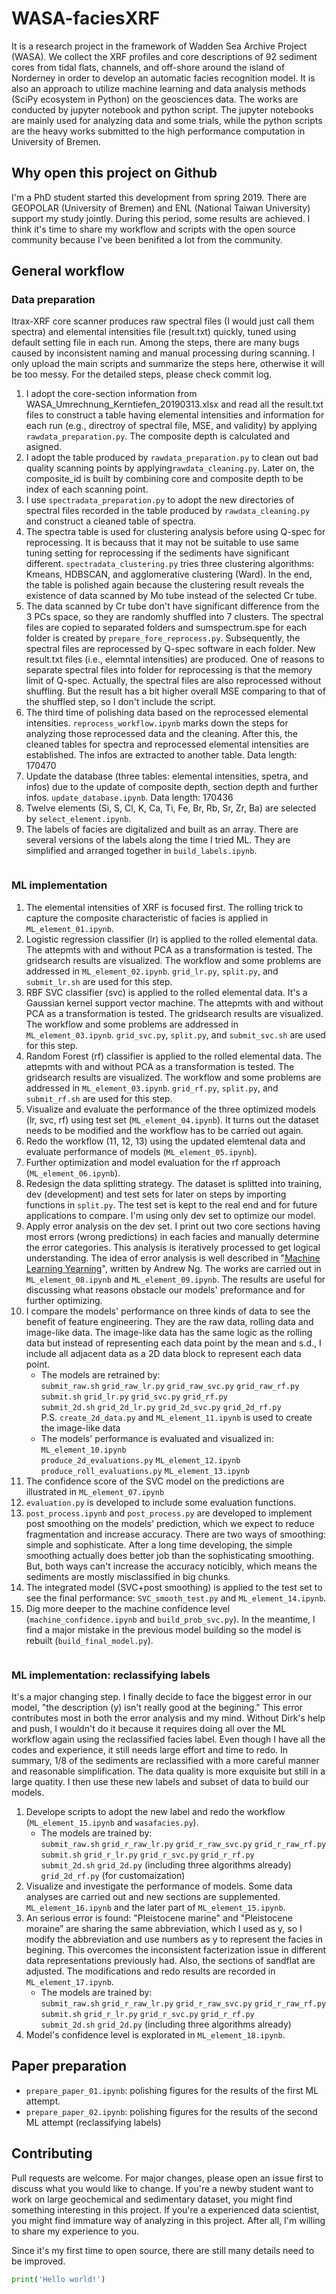 # WASA-faciesXRF
It is a research project in the framework of Wadden Sea Archive Project (WASA). We collect the XRF profiles and core descriptions of 92 sediment cores from tidal flats, channels, and off-shore around the island of Norderney in order to develop an automatic facies recognition model. It is also an approach to utilize machine learning and data analysis methods (SciPy ecosystem in Python) on the geosciences data. The works are conducted by jupyter notebook and python script. The jupyter notebooks are mainly used for analyzing data and some trials, while the python scripts are the heavy works submitted to the high performance computation in University of Bremen. 

## Why open this project on Github
I'm a PhD student started this development from spring 2019. There are GEOPOLAR (University of Bremen) and ENL (National Taiwan University) support my study jointly. During this period, some results are achieved. I think it's time to share my workflow and scripts with the open source community because I've been benifited a lot from the community. 

## General workflow
### Data preparation
Itrax-XRF core scanner produces raw spectral files (I would just call them spectra) and elemental intensities file (result.txt) quickly, tuned using default setting file in each run. Among the steps, there are many bugs caused by inconsistent naming and manual processing during scanning. I only upload the main scripts and summarize the steps here, otherwise it will be too messy. For the detailed steps, please check commit log.<br> 
1. I adopt the core-section information from WASA_Umrechnung_Kerntiefen_20190313.xlsx and read all the result.txt files to construct a table having elemental intensities and information for each run (e.g., directroy of spectral file, MSE, and validity) by applying `rawdata_preparation.py`. The composite depth is calculated and asigned.
2. I adopt the table produced by `rawdata_preparation.py` to clean out bad quality scanning points by applying`rawdata_cleaning.py`. Later on, the composite_id is built by combining core and composite depth to be index of each scanning point.
3. I use `spectradata_preparation.py` to adopt the new directories of spectral files recorded in the table produced by `rawdata_cleaning.py` and construct a cleaned table of spectra.
4. The spectra table is used for clustering analysis before using Q-spec for reprocessing. It is becauss that it may not be suitable to use same tuning setting for reprocessing if the sediments have significant different. `spectradata_clustering.py` tries three clustering algorithms: Kmeans, HDBSCAN, and agglomerative clustering (Ward). In the end, the table is polished again because the clustering result reveals the existence of data scanned by Mo tube instead of the selected Cr tube. 
5. The data scanned by Cr tube don't have significant difference from the 3 PCs space, so they are randomly shuffled into 7 clusters. The spectral files are copied to separated folders and sumspectrum.spe for each folder is created by `prepare_fore_reprocess.py`. Subsequently, the spectral files are reprocessed by Q-spec software in each folder. New result.txt files (i.e., elemntal intensities) are produced. One of reasons to separate spectral files into folder for reprocessing is that the memory limit of Q-spec. Actually, the spectral files are also reprocessed without shuffling. But the result has a bit higher overall MSE comparing to that of the shuffled step, so I don't include the script. 
6. The third time of polishing data based on the reprocessed elemental intensities. `reprocess_workflow.ipynb` marks down the steps for analyzing those reprocessed data and the cleaning. After this, the cleaned tables for spectra and reprocessed elemental intensities are established. The infos are extracted to another table. Data length: 170470
7. Update the database (three tables: elemental intensities, spetra, and infos) due to the update of composite depth, section depth and further infos. `update_database.ipynb`. Data length: 170436
8. Twelve elements (Si, S, Cl, K, Ca, Ti, Fe, Br, Rb, Sr, Zr, Ba) are selected by `select_element.ipynb`.
9. The labels of facies are digitalized and built as an array. There are several versions of the labels along the time I tried ML. They are simplified and arranged together in `build_labels.ipynb`.
```
```
### ML implementation
1. The elemental intensities of XRF is focused first. The rolling trick to capture the composite characteristic of facies is applied in `ML_element_01.ipynb`.
1. Logistic regression classifier (lr) is applied to the rolled elemental data. The attepmts with and without PCA as a transformation is tested. The gridsearch results are visualized. The workflow and some problems are addressed in `ML_element_02.ipynb`. `grid_lr.py`, `split.py`, and `submit_lr.sh` are used for this step.
1. RBF SVC classifier (svc) is applied to the rolled elemental data. It's a Gaussian kernel support vector machine. The attepmts with and without PCA as a transformation is tested. The gridsearch results are visualized. The workflow and some problems are addressed in `ML_element_03.ipynb`. `grid_svc.py`, `split.py`, and `submit_svc.sh` are used for this step.
1. Random Forest (rf) classifier is applied to the rolled elemental data. The attepmts with and without PCA as a transformation is tested. The gridsearch results are visualized. The workflow and some problems are addressed in `ML_element_03.ipynb`. `grid_rf.py`, `split.py`, and `submit_rf.sh` are used for this step.
1. Visualize and evaluate the performance of the three optimized models (lr, svc, rf) using test set (`ML_element_04.ipynb`). It turns out the dataset needs to be modified and the workflow has to be carried out again.
1. Redo the workflow (11, 12, 13) using the updated elemtenal data and evaluate performance of models (`ML_element_05.ipynb`).
1. Further optimization and model evaluation for the rf approach (`ML_element_06.ipynb`). 
1. Redesign the data splitting strategy. The dataset is splitted into training, dev (development) and test sets for later on steps by importing functions in `split.py`. The test set is kept to the real end and for future applications to compare. I'm using only dev set to optimize our model. 
1. Apply error analysis on the dev set. I print out two core sections having most errors (wrong predictions) in each facies and manually determine the error categories. This analysis is iteratively processed to get logical understanding. The idea of error analysis is well described in "[Machine Learning Yearning](https://github.com/ajaymache/machine-learning-yearning.git)", written by Andrew Ng. The works are carried out in `ML_element_08.ipynb` and `ML_element_09.ipynb`. The results are useful for discussing what reasons obstacle our models' preformance and for further optimizing.
1. I compare the models' performance on three kinds of data to see the benefit of feature engineering. They are the raw data, rolling data and image-like data. The image-like data has the same logic as the rolling data but instead of representing each data point by the mean and s.d., I include all adjacent data as a 2D data block to represent each data point. 
    - The models are retrained by:<br> 
    `submit_raw.sh` `grid_raw_lr.py` `grid_raw_svc.py` `grid_raw_rf.py`<br>
    `submit.sh` `grid_lr.py` `grid_svc.py` `grid_rf.py`<br>
    `submit_2d.sh` `grid_2d_lr.py` `grid_2d_svc.py` `grid_2d_rf.py`  
    P.S. `create_2d_data.py` and `ML_element_11.ipynb` is used to create the image-like data<br>
    - The models' performance is evaluated and visualized in:<br>
    `ML_element_10.ipynb`<br>
    `produce_2d_evaluations.py` `ML_element_12.ipynb`<br>
    `produce_roll_evaluations.py` `ML_element_13.ipynb`<br>
1. The confidence score of the SVC model on the predictions are illustrated in `ML_element_07.ipynb`
1. `evaluation.py` is developed to include some evaluation functions.
1. `post_process.ipynb` and `post_process.py` are developed to implement post smoothing on the models' prediction, which we expect to reduce fragmentation and increase accuracy. There are two ways of smoothing: simple and sophisticate. After a long time developing, the simple smoothing actually does better job than the sophisticating smoothing. But, both ways can't increase the accuracy noticibly, which means the sediments are mostly misclassified in big chunks.
1. The integrated model (SVC+post smoothing) is applied to the test set to see the final performance: `SVC_smooth_test.py` and `ML_element_14.ipynb`.
1. Dig more deeper to the machine confidence level (`machine_confidence.ipynb` and `build_prob_svc.py`). In the meantime, I find a major mistake in the previous model building so the model is rebuilt (`build_final_model.py`).
```
```
### ML implementation: reclassifying labels
It's a major changing step. I finally decide to face the biggest error in our model, "the description (y) isn't really good at the begining." This error contributes most in both the error analysis and my mind. Without Dirk's help and push, I wouldn't do it because it requires doing all over the ML workflow again using the reclassified facies label. Even though I have all the codes and experience, it still needs large effort and time to redo. In summary, 1/8 of the sediments are reclassified with a more careful manner and reasonable simplification. The data quality is more exquisite but still in a large quatity. I then use these new labels and subset of data to build our models. 
1. Develope scripts to adopt the new label and redo the workflow (`ML_element_15.ipynb` and `wasafacies.py`).
    - The models are trained by:<br> 
    `submit_raw.sh` `grid_r_raw_lr.py` `grid_r_raw_svc.py` `grid_r_raw_rf.py`<br>
    `submit.sh` `grid_r_lr.py` `grid_r_svc.py` `grid_r_rf.py`<br>
    `submit_2d.sh` `grid_2d.py` (including three algorithms already)  `grid_2d_rf.py` (for customaization) 
1. Visualize and investigate the performance of models. Some data analyses are carried out and new sections are supplemented. `ML_element_16.ipynb` and the later part of `ML_element_15.ipynb`.
1. An serious error is found: "Pleistocene marine" and "Pleistocene moraine” are sharing the same abbreviation, which I used as y, so I modify the abbreviation and use numbers as y to represent the facies in begining. This overcomes the inconsistent facterization issue in different data representations previously had. Also, the sections of sandflat are adjusted. The modifications and redo results are recorded in `ML_element_17.ipynb`.
    - The models are trained by:<br> 
    `submit_raw.sh` `grid_r_raw_lr.py` `grid_r_raw_svc.py` `grid_r_raw_rf.py`<br>
    `submit.sh` `grid_r_lr.py` `grid_r_svc.py` `grid_r_rf.py`<br>
    `submit_2d.sh` `grid_2d.py` (including three algorithms already)  
1. Model's confidence level is explorated in `ML_element_18.ipynb`.

## Paper preparation
- `prepare_paper_01.ipynb`: polishing figures for the results of the first ML attempt.
- `prepare_paper_02.ipynb`: polishing figures for the results of the second ML attempt (reclassifying labels) 

## Contributing
Pull requests are welcome. For major changes, please open an issue first to discuss what you would like to change. If you're a newby student want to work on large geochemical and sedimentary dataset, you might find something interesting in this project. If you're a experienced data scientist, you might find immature way of analyzing in this project. After all, I'm willing to share my experience to you.

Since it's my first time to open source, there are still many details need to be improved.
```python
print('Hello world!')
```
